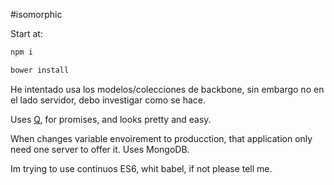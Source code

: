 #isomorphic

Start at:
```bash
npm i
```

```bash
bower install
```

He intentado usa los modelos/colecciones de backbone, sin embargo no en el lado servidor, debo investigar como se hace.

Uses [Q](https://github.com/kriskowal/q), for promises, and looks pretty and easy.

When changes variable envoirement to producction, that application only need one server to offer it.
Uses MongoDB.

Im trying to use continuos ES6, whit babel, if not please tell me.
